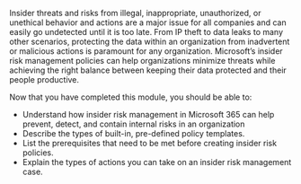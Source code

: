 Insider threats and risks from illegal, inappropriate, unauthorized, or unethical behavior and actions are a major issue for all companies and can easily go undetected until it is too late. From IP theft to data leaks to many other scenarios, protecting the data within an organization from inadvertent or malicious actions is paramount for any organization. Microsoft’s insider risk management policies can help organizations minimize threats while achieving the right balance between keeping their data protected and their people productive. 

Now that you have completed this module, you should be able to:

- Understand how insider risk management in Microsoft 365 can help prevent, detect, and contain internal risks in an organization
- Describe the types of built-in, pre-defined policy templates.
- List the prerequisites that need to be met before creating insider risk policies.
- Explain the types of actions you can take on an insider risk management case.
